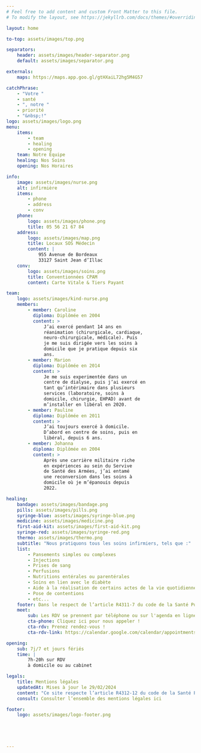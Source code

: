 ```yaml
---
# Feel free to add content and custom Front Matter to this file.
# To modify the layout, see https://jekyllrb.com/docs/themes/#overriding-theme-defaults

layout: home

to-top: assets/images/top.png

separators:
    header: assets/images/header-separator.png
    default: assets/images/separator.png

externals: 
    maps: https://maps.app.goo.gl/gtHXaiL72hg5M4G57

catchPhrase: 
    - "Votre "
    - santé
    - ", notre "
    - priorité
    - "&nbsp;!"
logo: assets/images/logo.png
menu:
    items:
        - team
        - healing
        - opening
    team: Notre Équipe
    healing: Nos Soins
    opening: Nos Horaires

info:
    image: assets/images/nurse.png
    alt: infirmière
    items:
        - phone
        - address
        - conv
    phone: 
        logo: assets/images/phone.png
        title: 05 56 21 67 84
    address:
        logo: assets/images/map.png
        title: Locaux SOS Médecin
        content: |
            955 Avenue de Bordeaux
            33127 Saint Jean d’Illac
    conv:
        logo: assets/images/soins.png
        title: Conventionnées CPAM
        content: Carte Vitale & Tiers Payant

team: 
    logo: assets/images/kind-nurse.png
    members:
        - member: Caroline
          diploma: Diplômée en 2004
          content: >
              J’ai exercé pendant 14 ans en
              réanimation (chirurgicale, cardiaque,
              neuro-chirurgicale, médicale). Puis
              je me suis dirigée vers les soins à
              domicile que je pratique depuis six
              ans.
        - member: Marion
          diploma: Diplômée en 2014
          content: >
              Je me suis experimentée dans un
              centre de dialyse, puis j’ai exercé en
              tant qu’intérimaire dans plusieurs
              services (laboratoire, soins à
              domicile, chirurgie, EHPAD) avant de
              m’installer en libéral en 2020.
        - member: Pauline
          diploma: Diplômée en 2011
          content: >
              J’ai toujours exercé à domicile.
              D’abord en centre de soins, puis en
              libéral, depuis 6 ans.
        - member: Johanna
          diploma: Diplômée en 2004
          content: >
              Après une carrière militaire riche
              en expériences au sein du Servive
              de Santé des Armées, j’ai entamé
              une reconversion dans les soins à
              domicile où je m’épanouis depuis
              2022.

healing: 
    bandage: assets/images/bandage.png
    pills: assets/images/pills.png
    syringe-blue: assets/images/syringe-blue.png
    medicine: assets/images/medicine.png
    first-aid-kit: assets/images/first-aid-kit.png
    syringe-red: assets/images/syringe-red.png
    thermo: assets/images/thermo.png
    subtitle: "Nous pratiquons tous les soins infirmiers, tels que :"
    list: 
        - Pansements simples ou complexes
        - Injections
        - Prises de sang
        - Perfusions
        - Nutritions entérales ou parentérales
        - Soins en lien avec le diabète
        - Aide à la réalisation de certains actes de la vie quotidienne
        - Pose de contentions
        - etc...
    footer: Dans le respect de l’article R4311-7 du code de la Santé Publique.
    meet: 
        sub: Les RDV se prennent par téléphone ou sur l'agenda en ligne
        cta-phone: Cliquez ici pour nous appeler !
        cta-rdv: Prenez rendez-vous !
        cta-rdv-link: https://calendar.google.com/calendar/appointments/schedules/AcZssZ1rPRwHa6QXxQAsWfGV7RMInlUFeyZJ5hwVTAzD0cjm5FY9urK6nfA316h2eiL2y2e61oni_Ey4

opening:
    sub: 7j/7 et jours fériés
    time: |
        7h-20h sur RDV
        à domicile ou au cabinet

legals:
    title: Mentions légales
    updatedAt: Mises à jour le 29/02/2024
    content: "Ce site respecte l’article R4312-12 du code de la Santé Publique : il n’a qu’un objectif d’information et n’a pas vocation de faire la promotion du cabinet."
    consult: Consulter l’ensemble des mentions légales ici

footer:
    logo: assets/images/logo-footer.png





---
```

